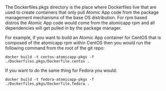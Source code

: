 
The Dockerfiles.pkgs directory is the place where Dockerfiles live that 
are used to create containers that only pull Atomic App code from the
package management mechanisms of the base OS distribution. For rpm
based distros the Atomic App code would come from the atomicapp rpm
and all dependencies will get pulled in by the package manager.

For example, if you want to build an Atomic App container for CentOS
that is composed of the atomicapp rpm within CentOS then you would run
the following command from the root of the git repo:

```
docker build -t centos-atomicapp-pkgs -f ./Dockerfiles.pkgs/Dockerfile.centos .
```

If you want to do the same thing for Fedora you would:

```
docker build -t fedora-atomicapp-pkgs -f ./Dockerfiles.pkgs/Dockerfile.fedora .
```
